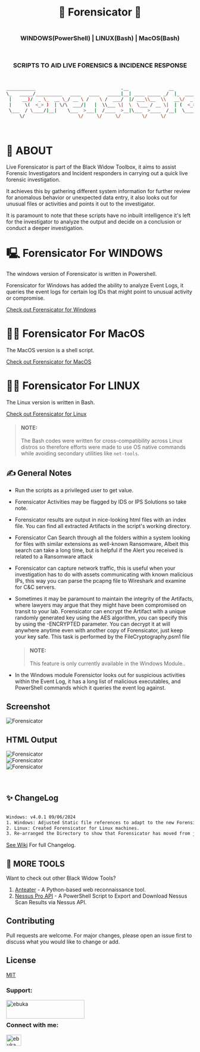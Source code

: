 <h1 align="center">📝 Forensicator 📝</h1>
<h3 align="center"><p><br>WINDOWS(PowerShell) | LINUX(Bash) | MacOS(Bash) </p><br>
  <p>SCRIPTS TO AID LIVE FORENSICS & INCIDENCE RESPONSE </p></h3>
                                               
```bash


___________                                .__               __                
\_   _____/__________   ____   ____   _____|__| ____ _____ _/  |_  ___________ 
 |    __)/  _ \_  __ \_/ __ \ /    \ /  ___/  |/ ___\\__  \\   __\/  _ \_  __ \
 |     \(  <_> )  | \/\  ___/|   |  \\___ \|  \  \___ / __ \|  | (  <_> )  | \/
 \___  / \____/|__|    \___  >___|  /____  >__|\___  >____  /__|  \____/|__|   
     \/                    \/     \/     \/        \/     \/                    

                                                                        v4.0.1        


```


# 🤔 ABOUT

Live Forensicator is part of the Black Widow Toolbox, it aims to assist Forensic Investigators and Incident responders in carrying out a quick live forensic investigation.
<p>It achieves this by gathering different system information for further review for anomalous behavior or unexpected data entry, it also looks out for unusual files or activities and points it out to the investigator.</p>
<p>It is paramount to note that these scripts have no inbuilt intelligence it's left for the investigator to analyze the output and decide on a conclusion or conduct a deeper investigation.</p>

# 🖳 Forensicator For WINDOWS
<p>The windows version of Forensicator is written in Powershell.</p>
<p> Forensicator for Windows has added the ability to analyze Event Logs, it queries the event logs for certain log IDs that might point to unusual activity or compromise. </p>

[Check out Forensicator for Windows](https://github.com/Johnng007/Live-Forensicator/tree/main/Windows)


# 👨‍💻 Forensicator For MacOS
<p>The MacOS version is a shell script.</p>

[Check out Forensicator for MacOS](https://github.com/Johnng007/Live-Forensicator/tree/main/MacOS/)


# 👩‍💻 Forensicator For LINUX
<p>The Linux version is written in Bash.</p>

[Check out Forensicator for Linux](https://github.com/Johnng007/Live-Forensicator/tree/main/Linux)

> #### NOTE: 
> The Bash codes were written for cross-compatibility across Linux distros so therefore efforts were made to use OS native commands while avoiding secondary utilities like `net-tools`.



## ✍ General Notes
* Run the scripts as a privileged user to get value.<br>

* Forensicator Activities may be flagged by IDS or IPS Solutions so take note.<br>

* Forensicator results are output in nice-looking html files with an index file. You can find all extracted Artifacts in the script's working directory.

* <p>Forensicator Can Search through all the folders within a system looking for files with similar extensions as well-known Ransomware, Albeit this     search can take a long time, but is helpful if the Alert you received is related to a Ransomware attack</p>

* <p>Forensicator can capture network traffic, this is useful when your investigation has to do with assets communicating with known malicious IPs,       this way you can parse the pcapng file to Wireshark and examine for C&C servers.</p>

* <p>Sometimes it may be paramount to maintain the integrity of the Artifacts, where lawyers may argue that they might have been compromised on transit to your lab.
  Forensicator can encrypt the Artifact with a unique randomly generated key using the AES algorithm, you can specify this by using the -ENCRYPTED parameter. You can   decrypt it at will anywhere anytime even with another copy of Forensicator, just keep your key safe. This task is performed by the FileCryptography.psm1 file
  
  > #### NOTE: 
  > This feature is only currently available in the Windows Module..
  
  </p>

* <p>In the Windows module Forensictor looks out for suspicious activities within the Event Log, it has a long list of malicious executables, and PowerShell commands which it queries the event log against.</p>


## Screenshot
<img src="https://github.com/Johnng007/Live-Forensicator/blob/main/styles/vendors/images/Forensicator_Output.png?raw=true" alt="Forensicator"  /> <br>
## HTML Output
<img src="https://github.com/Johnng007/Live-Forensicator/blob/main/styles/vendors/images/Forensicator_HTML1.png?raw=true" alt="Forensicator"  /> <br>
<img src="https://github.com/Johnng007/Live-Forensicator/blob/main/styles/vendors/images/Forensicator_HTML2.png?raw=true" alt="Forensicator"  /> <br>
<img src="https://github.com/Johnng007/Live-Forensicator/blob/main/styles/vendors/images/Forensicator_HTML3.png?raw=true" alt="Forensicator"  /> <br>
<br></br>

## ✨ ChangeLog
```bash

Windows: v4.0.1 09/06/2024
1. Windows: Adjusted Static file references to adapt to the new Forensicator Github structure.
2. Linux: Created Forensicator for Linux machines.
3. Re-arranged the Directory to show that Forensicator has moved from just a PowerShell tool to a suite of tools.

```
[See Wiki](https://github.com/Johnng007/Live-Forensicator/wiki/Changelog) For full Changelog.


## 🤔 MORE TOOLS
Want to check out other Black Widow Tools?
1. [Anteater](https://github.com/Johnng007/Anteater) - A Python-based web reconnaissance tool.
2. [Nessus Pro API](https://github.com/Johnng007/PowershellNessus) - A PowerShell Script to Export and Download Nessus Scan Results via Nessus API. 

## Contributing
Pull requests are welcome. For major changes, please open an issue first to discuss what you would like to change or add.



## License
[MIT](https://mit.com/licenses/mit/)


<h3 align="left">Support:</h3>
<p><a href="https://ko-fi.com/forensicator"> <img align="left" src="https://cdn.buymeacoffee.com/buttons/v2/default-yellow.png" height="50" width="210" alt="ebuka" /></a></p><br><br>

<h3 align="left">Connect with me:</h3>
<p align="left">
<a href="https://www.linkedin.com/in/ebuka-john-onyejegbu" target="blank"><img align="center" src="https://raw.githubusercontent.com/rahuldkjain/github-profile-readme-generator/master/src/images/icons/Social/linked-in-alt.svg" alt="ebuka john onyejegbu" height="30" width="40" /></a>
</p>

